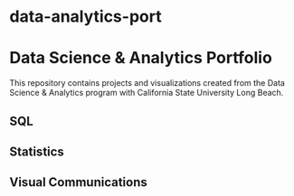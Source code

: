 # data-analytics-port
# Data Science & Analytics Portfolio
This repository contains projects and visualizations created from the Data Science & Analytics program with California State University Long Beach.

## SQL

## Statistics

## Visual Communications
